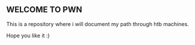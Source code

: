 ## WELCOME TO PWN 

This is a repository where i will document my path through htb machines.

Hope you like it :)
